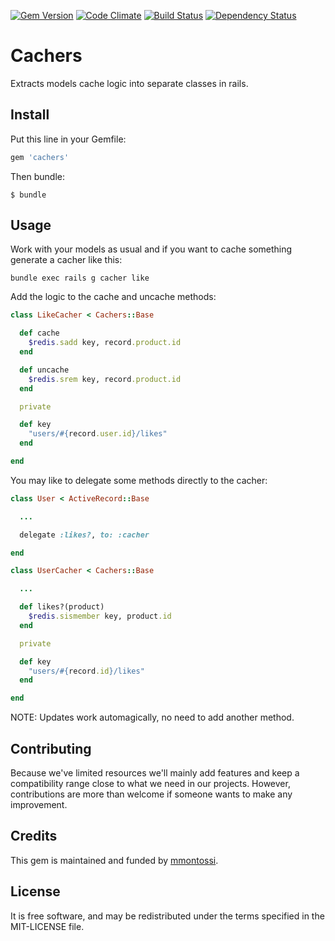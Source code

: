[![Gem Version](https://badge.fury.io/rb/cachers.svg)](http://badge.fury.io/rb/cachers)
[![Code Climate](https://codeclimate.com/github/mmontossi/cachers/badges/gpa.svg)](https://codeclimate.com/github/mmontossi/cachers)
[![Build Status](https://travis-ci.org/mmontossi/cachers.svg)](https://travis-ci.org/mmontossi/cachers)
[![Dependency Status](https://gemnasium.com/mmontossi/cachers.svg)](https://gemnasium.com/mmontossi/cachers)

# Cachers

Extracts models cache logic into separate classes in rails.


## Install

Put this line in your Gemfile:
```ruby
gem 'cachers'
```

Then bundle:
```
$ bundle
```

## Usage

Work with your models as usual and if you want to cache something generate a cacher like this:
```
bundle exec rails g cacher like
```

Add the logic to the cache and uncache methods:
```ruby
class LikeCacher < Cachers::Base

  def cache
    $redis.sadd key, record.product.id
  end

  def uncache
    $redis.srem key, record.product.id
  end

  private

  def key
    "users/#{record.user.id}/likes"
  end

end
```

You may like to delegate some methods directly to the cacher:
```ruby
class User < ActiveRecord::Base

  ...

  delegate :likes?, to: :cacher

end

class UserCacher < Cachers::Base

  ...

  def likes?(product)
    $redis.sismember key, product.id
  end

  private

  def key
    "users/#{record.id}/likes"
  end

end
```

NOTE: Updates work automagically, no need to add another method.

## Contributing

Because we've limited resources we'll mainly add features and keep a compatibility range close to what we need in our projects. However, contributions are more than welcome if someone wants to make any improvement.

## Credits

This gem is maintained and funded by [mmontossi](https://github.com/mmontossi).

## License

It is free software, and may be redistributed under the terms specified in the MIT-LICENSE file.
